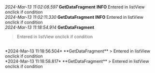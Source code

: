 
 *2024-Mar-13 11:02:08.597*   **GetDataFragment**   **INFO** 
 Entered in listView onclick if condition
 <br>
 *2024-Mar-13 11:02:11.330*   **GetDataFragment**   **INFO** 
 Entered in listView onclick if condition
<br/>
 *2024-Mar-13 11:18:54.914*   **GetDataFragment**
> Entered in listView onclick if condition  
<br/>
 *2024-Mar-13 11:18:56.504*   **GetDataFragment**
> Entered in listView onclick if condition  
<br/>
 *2024-Mar-13 11:18:58.817*   **GetDataFragment**
> Entered in listView onclick if condition
</br>
 

